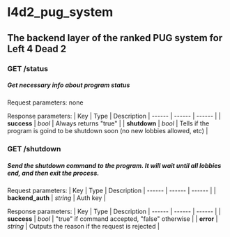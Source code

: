 
# l4d2_pug_system
## The backend layer of the ranked PUG system for Left 4 Dead 2

### GET /status
##### Get necessary info about program status
Request parameters: none

Response parameters:
| Key | Type | Description
| ------ | ------ | ------ |
| <strong>success</strong> | _bool_ | Always returns "true" |
| <strong>shutdown</strong> | _bool_ | Tells if the program is goind to be shutdown soon (no new lobbies allowed, etc) |


### GET /shutdown
##### Send the shutdown command to the program. It will wait until all lobbies end, and then exit the process.
Request parameters:
| Key | Type | Description
| ------ | ------ | ------ |
| <strong>backend_auth</strong> | _string_ | Auth key |

Response parameters:
| Key | Type | Description
| ------ | ------ | ------ |
| <strong>success</strong> | _bool_ | "true" if command accepted, "false" otherwise |
| <strong>error</strong> | _string_ | Outputs the reason if the request is rejected |